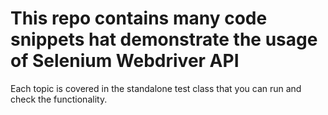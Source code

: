 # This repo contains many code snippets hat demonstrate the usage of Selenium Webdriver API

Each topic is covered in the standalone test class that you can run and check the functionality.